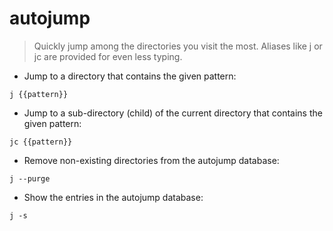 # autojump

> Quickly jump among the directories you visit the most.
> Aliases like j or jc are provided for even less typing.

- Jump to a directory that contains the given pattern:

`j {{pattern}}`

- Jump to a sub-directory (child) of the current directory that contains the given pattern:

`jc {{pattern}}`

- Remove non-existing directories from the autojump database:

`j --purge`

- Show the entries in the autojump database:

`j -s`
